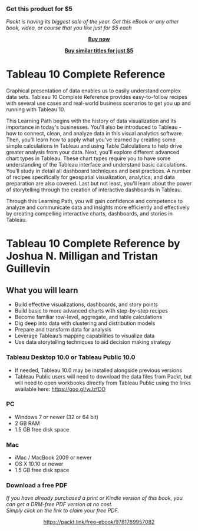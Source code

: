 
### Get this product for $5

<i>Packt is having its biggest sale of the year. Get this eBook or any other book, video, or course that you like just for $5 each</i>


<b><p align='center'>[Buy now](https://packt.link/9781789957082)</p></b>


<b><p align='center'>[Buy similar titles for just $5](https://subscription.packtpub.com/search)</p></b>


# Tableau 10 Complete Reference
Graphical presentation of data enables us to easily understand complex data sets. Tableau 10 Complete Reference provides easy-to-follow recipes with several use cases and real-world business scenarios to get you up and running with Tableau 10.

This Learning Path begins with the history of data visualization and its importance in today's businesses. You'll also be introduced to Tableau - how to connect, clean, and analyze data in this visual analytics software. Then, you'll learn how to apply what you've learned by creating some simple calculations in Tableau and using Table Calculations to help drive greater analysis from your data. Next, you'll explore different advanced chart types in Tableau. These chart types require you to have some understanding of the Tableau interface and understand basic calculations. You’ll study in detail all dashboard techniques and best practices. A number of recipes specifically for geospatial visualization, analytics, and data preparation are also covered. Last but not least, you'll learn about the power of storytelling through the creation of interactive dashboards in Tableau. 

Through this Learning Path, you will gain confidence and competence to analyze and communicate data and insights more efficiently and effectively by creating compelling interactive charts, dashboards, and stories in Tableau.
<br>
# Tableau 10 Complete Reference by **Joshua N. Milligan and Tristan Guillevin**

## What you will learn
* Build effective visualizations, dashboards, and story points
* Build basic to more advanced charts with step-by-step recipes
* Become familiar row-level, aggregate, and table calculations
* Dig deep into data with clustering and distribution models
* Prepare and transform data for analysis 
* Leverage Tableau’s mapping capabilities to visualize data
* Use data storytelling techniques to aid decision making strategy

### Tableau Desktop 10.0 or Tableau Public 10.0
* If needed, Tableau 10.0 may be installed alongside previous versions
* Tableau Public users will need to download the data files from Packt, but will need to open workbooks directly from Tableau Public using the links available here:
https://goo.gl/wJzfDO

### PC
* Windows 7 or newer (32 or 64 bit)
* 2 GB RAM
* 1.5 GB free disk space

### Mac
* iMac / MacBook 2009 or newer
* OS X 10.10 or newer
* 1.5 GB free disk space
### Download a free PDF

 <i>If you have already purchased a print or Kindle version of this book, you can get a DRM-free PDF version at no cost.<br>Simply click on the link to claim your free PDF.</i>
<p align="center"> <a href="https://packt.link/free-ebook/9781789957082">https://packt.link/free-ebook/9781789957082 </a> </p>